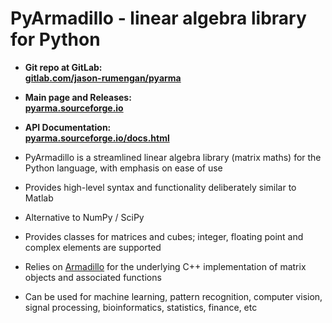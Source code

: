 # PyArmadillo - linear algebra library for Python

* **Git repo at GitLab:**  
[**gitlab.com/jason-rumengan/pyarma**](https://gitlab.com/jason-rumengan/pyarma)  

* **Main page and Releases:**  
[**pyarma.sourceforge.io**](https://pyarma.sourceforge.io)

* **API Documentation:**  
[**pyarma.sourceforge.io/docs.html**](https://pyarma.sourceforge.io/docs.html)

* PyArmadillo is a streamlined linear algebra library (matrix maths) for the Python language, with emphasis on ease of use
* Provides high-level syntax and functionality deliberately similar to Matlab
* Alternative to NumPy / SciPy
* Provides classes for matrices and cubes; integer, floating point and complex elements are supported
* Relies on [Armadillo](http://arma.sourceforge.net) for the underlying C++ implementation of matrix objects and associated functions
* Can be used for machine learning,  pattern recognition, computer vision, signal processing, bioinformatics, statistics, finance, etc
